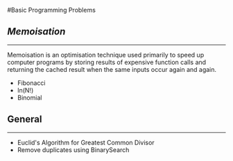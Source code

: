 #Basic Programming Problems

## _Memoisation_
-------------------------------------------------
Memoisation is an optimisation technique used primarily to speed up computer programs by storing results of expensive
function calls and returning the cached result when the same inputs occur again and again.
* Fibonacci
* ln(N!)
* Binomial

## General
-------------------------------------------------
* Euclid's Algorithm for Greatest Common Divisor
* Remove duplicates using BinarySearch